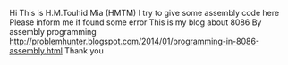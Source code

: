 Hi This is H.M.Touhid Mia (HMTM)
I try to give some assembly code here
Please inform me if found some error
This is my blog about 8086 By assembly programming
http://problemhunter.blogspot.com/2014/01/programming-in-8086-assembly.html
Thank you
